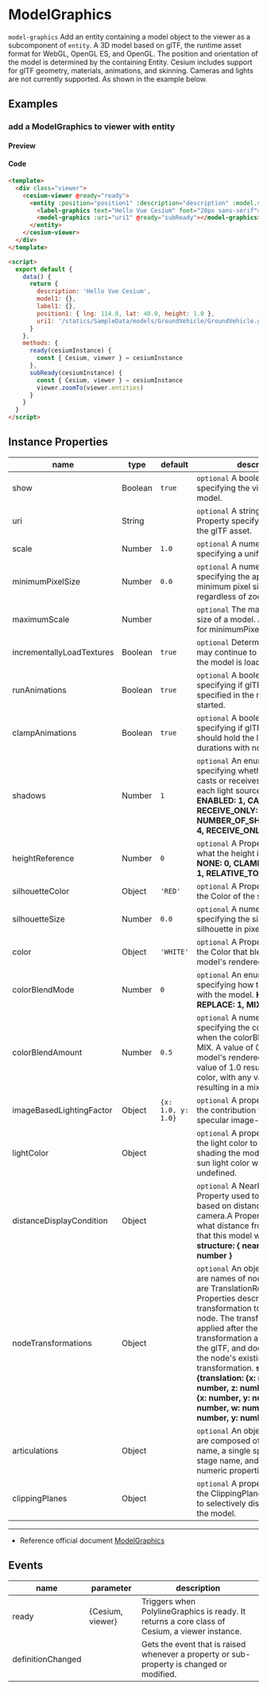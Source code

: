 # ModelGraphics

`model-graphics` Add an entity containing a model object to the viewer as a subcomponent of `entity`. A 3D model based on glTF, the runtime asset format for WebGL, OpenGL ES, and OpenGL. The position and orientation of the model is determined by the containing Entity. Cesium includes support for glTF geometry, materials, animations, and skinning. Cameras and lights are not currently supported. As shown in the example below.

## Examples

### add a ModelGraphics to viewer with entity

#### Preview

<doc-preview>
  <template>
    <div class="viewer">
      <cesium-viewer @ready="ready">
        <entity :position="position1" :description="description" :model.sync="model1" :label.sync="label1">
          <label-graphics text="Hello Vue Cesium" font="20px sans-serif"></label-graphics>
          <model-graphics :uri="uri1" @ready="subReady"></model-graphics>
        </entity>
      </cesium-viewer>
    </div>
  </template>

  <script>
    export default {
      data() {
        return {
          description: 'Hello Vue Cesium',
          model1: {},
          label1: {},
          position1: { lng: 114.0, lat: 40.0, height: 1.0 },
          uri1: '/statics/SampleData/models/GroundVehicle/GroundVehicle.glb'
        }
      },
      methods: {
        ready(cesiumInstance) {
          const { Cesium, viewer } = cesiumInstance
        },
        subReady(cesiumInstance) {
          const { Cesium, viewer } = cesiumInstance
          viewer.zoomTo(viewer.entities)
        }
      }
    }
  </script>
</doc-preview>

#### Code

```html
<template>
  <div class="viewer">
    <cesium-viewer @ready="ready">
      <entity :position="position1" :description="description" :model.sync="model1" :label.sync="label1">
        <label-graphics text="Hello Vue Cesium" font="20px sans-serif"></label-graphics>
        <model-graphics :uri="uri1" @ready="subReady"></model-graphics>
      </entity>
    </cesium-viewer>
  </div>
</template>

<script>
  export default {
    data() {
      return {
        description: 'Hello Vue Cesium',
        model1: {},
        label1: {},
        position1: { lng: 114.0, lat: 40.0, height: 1.0 },
        uri1: '/statics/SampleData/models/GroundVehicle/GroundVehicle.glb'
      }
    },
    methods: {
      ready(cesiumInstance) {
        const { Cesium, viewer } = cesiumInstance
      },
      subReady(cesiumInstance) {
        const { Cesium, viewer } = cesiumInstance
        viewer.zoomTo(viewer.entities)
      }
    }
  }
</script>
```

## Instance Properties

<!-- prettier-ignore -->
| name | type | default | description |
| ------------------------- | ------- | ------- | ---------------------------------------------------------------------------------------------------------------------------------------------------------------------------------------------------------------------------------------------------------------------------------------------------------------------- |
| show | Boolean | `true` | `optional` A boolean Property specifying the visibility of the model. |
| uri | String | | `optional` A string or Resource Property specifying the URI of the glTF asset. |
| scale | Number | `1.0` | `optional` A numeric Property specifying a uniform linear scale. |
| minimumPixelSize | Number | `0.0` | `optional` A numeric Property specifying the approximate minimum pixel size of the model regardless of zoom. |
| maximumScale | Number | | `optional` The maximum scale size of a model. An upper limit for minimumPixelSize. |
| incrementallyLoadTextures | Boolean | `true` | `optional` Determine if textures may continue to stream in after the model is loaded. |
| runAnimations | Boolean | `true` | `optional` A boolean Property specifying if glTF animations specified in the model should be started. |
| clampAnimations | Boolean | `true` | `optional` A boolean Property specifying if glTF animations should hold the last pose for time durations with no keyframes. |
| shadows | Number | `1` | `optional` An enum Property specifying whether the model casts or receives shadows from each light source. **DISABLED: 0, ENABLED: 1, CAST_ONLY: 2, RECEIVE_ONLY: 3, NUMBER_OF_SHADOW_MODES: 4, RECEIVE_ONLY: 3** |
| heightReference | Number | `0` | `optional` A Property specifying what the height is relative to. **NONE: 0, CLAMP_TO_GROUND: 1, RELATIVE_TO_GROUND: 2** |
| silhouetteColor | Object | `'RED'` | `optional` A Property specifying the Color of the silhouette. |
| silhouetteSize | Number | `0.0` | `optional` A numeric Property specifying the size of the silhouette in pixels. |
| color | Object | `'WHITE'` | `optional` A Property specifying the Color that blends with the model's rendered color. |
| colorBlendMode | Number | `0` | `optional` An enum Property specifying how the color blends with the model. **HIGHLIGHT: 0, REPLACE: 1, MIX: 2** |
| colorBlendAmount | Number | `0.5` | `optional` A numeric Property specifying the color strength when the colorBlendMode is MIX. A value of 0.0 results in the model's rendered color while a value of 1.0 results in a solid color, with any value in-between resulting in a mix of the two. |
| imageBasedLightingFactor | Object | `{x: 1.0, y: 1.0}` | `optional` A property specifying the contribution from diffuse and specular image-based lighting. |
| lightColor | Object | | `optional` A property specifying the light color to use when shading the model. The default sun light color will be used when undefined. |
| distanceDisplayCondition | Object | | `optional` A NearFarScalar Property used to set pixelOffset based on distance from the camera.A Property specifying at what distance from the camera that this model will be displayed. **structure: { near: number, far: number }** |
| nodeTransformations | Object | | `optional` An object, where keys are names of nodes, and values are TranslationRotationScale Properties describing the transformation to apply to that node. The transformation is applied after the node's existing transformation as specified in the glTF, and does not replace the node's existing transformation. **structure:{translation: {x: number, y: number, z: number}, rotation: {x: number, y: number, z: number, w: number}, scale:{x: number, y: number, z: number}}** |
| articulations | Object | | `optional` An object, where keys are composed of an articulation name, a single space, and a stage name, and the values are numeric properties. |
| clippingPlanes | Object | | `optional` A property specifying the ClippingPlaneCollection used to selectively disable rendering the model. |

---

- Reference official document [ModelGraphics](https://cesiumjs.org/Cesium/Build/Documentation/ModelGraphics.html)

## Events

| name              | parameter        | description                                                                                    |
| ----------------- | ---------------- | ---------------------------------------------------------------------------------------------- |
| ready             | {Cesium, viewer} | Triggers when PolylineGraphics is ready. It returns a core class of Cesium, a viewer instance. |
| definitionChanged |                  | Gets the event that is raised whenever a property or sub-property is changed or modified.      |
